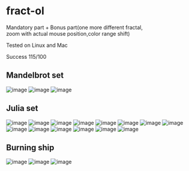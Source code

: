 # fract-ol

Mandatory part + Bonus part(one more different fractal,\
zoom with actual mouse position,color range shift)

Tested on Linux and Mac

Success 115/100

## Mandelbrot set
![image](https://user-images.githubusercontent.com/78352910/219778092-44a9892f-3d6e-4160-8365-fcb87b33ed4b.png)
![image](https://user-images.githubusercontent.com/78352910/219778255-1b5b0e43-f8a5-4fea-a400-63b282202dbb.png)
![image](https://user-images.githubusercontent.com/78352910/219778300-458f1ddb-7fb6-487f-84e4-7572c3e3e130.png)

## Julia set
![image](https://user-images.githubusercontent.com/78352910/219778380-beea6694-9601-437b-96ae-7abadab80849.png)
![image](https://user-images.githubusercontent.com/78352910/219778430-5e480cd8-07c8-402f-99a5-dfad144c9c4b.png)
![image](https://user-images.githubusercontent.com/78352910/219778472-87d5a847-f650-4ebd-a344-b43b31b0518e.png)
![image](https://user-images.githubusercontent.com/78352910/219778521-89dd14a1-60cd-48f0-aa36-d06ef97908d3.png)
![image](https://user-images.githubusercontent.com/78352910/219778909-c593e75c-897a-484b-9d2f-eca3b8e1cc0b.png)
![image](https://user-images.githubusercontent.com/78352910/219778957-435eeac7-9f1c-4a91-b723-1d73eb2277fc.png)
![image](https://user-images.githubusercontent.com/78352910/219779006-9ab3648d-a1ab-4c18-a1ea-7344bebdd159.png)
![image](https://user-images.githubusercontent.com/78352910/219779058-456fc5e3-2393-457a-9be7-8535f346e879.png)
![image](https://user-images.githubusercontent.com/78352910/219779098-42c0a50d-f43f-471f-acf0-b7945eb01b86.png)
![image](https://user-images.githubusercontent.com/78352910/219779152-2bc59329-79cc-4db3-a540-194e44ccd316.png)
![image](https://user-images.githubusercontent.com/78352910/219779212-78ce380a-354a-4ad9-b53f-bb09a7ab951d.png)
![image](https://user-images.githubusercontent.com/78352910/219779253-a3dae4d9-34c7-4428-8f3a-1e9aa52cb27a.png)
![image](https://user-images.githubusercontent.com/78352910/219779361-a5262918-96cc-47f1-b416-f06541aff3b7.png)
![image](https://user-images.githubusercontent.com/78352910/219779395-e7df6b85-e8f6-4c1a-9fce-65fcb40d053b.png)

## Burning ship
![image](https://user-images.githubusercontent.com/78352910/219779545-4fe65973-5ec9-448e-bb35-dfa0502af787.png)
![image](https://user-images.githubusercontent.com/78352910/219779595-6b01dc3a-b1d5-4107-b58c-f265978a7128.png)
![image](https://user-images.githubusercontent.com/78352910/219779654-15f9418b-7798-440d-9f64-44c80c178faf.png)
